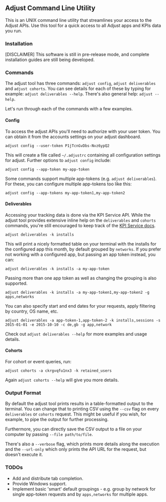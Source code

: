 ## Adjust Command Line Utility

This is an UNIX command line utility that streamlines your access to the Adjust
APIs. Use this tool for a quick access to all Adjust apps and KPIs data you run.

### Installation

[DISCLAIMER] This software is still in pre-release mode, and complete
installation guides are still being developed.

### Commands

The adjust tool has three commands: `adjust config`, `adjust deliverables` and `adjust cohorts`. You can see details for
each of these by typing for example: `adjust deliverables --help`. There's also general help: `adjust --help`.

Let's run through each of the commands with a few examples.

#### Config

To access the adjust APIs you'll need to authorize with your user token. You can obtain it from the accounts settings on
your adjust dashboard.

```
adjust config --user-token P1jTcnGvDbs-Nvz6ypQ2
```

This will create a file called `~/.adjustrc` containing all configuration settings for adjust. Further options to
`adjust config` include:

```
adjust config --app-token my-app-token
```

Some commands support multiple app-tokens (e.g. `adjust deliverables`). For these, you can configure multiple app-tokens
too like this:

```
adjust config --app-tokens my-app-token1,my-app-token2
```

#### Deliverables

Accessing your tracking data is done via the KPI Service API. While the adjust tool provides extensive inline help on
the `deliverables` and `cohorts` commands, you're still encouraged to keep track of the [KPI Service
docs](https://docs.adjust.com/en/kpi-service/).

```
adjust deliverables -k installs
```

This will print a nicely formatted table on your terminal with the installs for the configured app this month, by
default grouped by `networks`. If you prefer not working with a configured app, but passing an app token instead, you can:

```
adjust deliverables -k installs -a my-app-token
```

Passing more than one app token as well as changing the grouping is also supported.

```
adjust deliverables -k installs -a my-app-token1,my-app-token2 -g apps,networks
```

You can also specify start and end dates for your requests, apply filtering by country, OS name, etc.

```
adjust deliverables -a app-token-1,app-token-2 -k installs,sessions -s 2015-01-01 -e 2015-10-10 -c de,gb -g app,network
```

Check out `adjust deliverables --help` for more examples and usage details.

#### Cohorts

For cohort or event queries, run:

```
adjust cohorts -a ckrgvqfu1nx3 -k retained_users
```

Again `adjust cohorts --help` will give you more details.

### Output Format

By default the adjust tool prints results in a table-formatted output to the terminal. You can change that to printing
CSV using the `--csv` flag on every `deliverables` or `cohorts` request. This might be useful if you wish, for example,
to pipe the output for further processing.

Furthermore, you can directly save the CSV output to a file on your computer by passing `--file path/to/file`.

There's also a `--verbose` flag, which prints more details along the execution and the `--url-only` which only prints
the API URL for the request, but doesn't execute it.

### TODOs

  - Add and distribute tab completion.
  - Provide Windows support.
  - Implement basic 'smart' default groupings - e.g. group by network for single app-token requests and by
    `apps,networks` for multiple apps.
